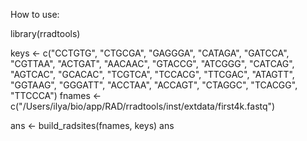 How to use:

library(rradtools)

keys <- c("CCTGTG", "CTGCGA", "GAGGGA", "CATAGA", "GATCCA", "CGTTAA", "ACTGAT", "AACAAC", "GTACCG", "ATCGGG", "CATCAG", "AGTCAC", "GCACAC", "TCGTCA", "TCCACG", "TTCGAC", "ATAGTT", "GGTAAG", "GGGATT", "ACCTAA", "ACCAGT", "CTAGGC", "TCACGG", "TTCCCA")
fnames <- c("/Users/ilya/bio/app/RAD/rradtools/inst/extdata/first4k.fastq")

ans <- build_radsites(fnames, keys)
ans
 
